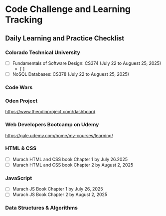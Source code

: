 # Code Challenge and Learning Tracking

## Daily Learning and Practice Checklist

### Colorado Technical University
- [ ] Fundamentals of Software Design: CS374 (July 22 to Auguest 25, 2025)
  - [ ] 
- [ ] NoSQL Databases: CS378  (July 22 to Auguest 25, 2025)
  
### Code Wars

### Oden Project
https://www.theodinproject.com/dashboard

### Web Developers Bootcamp on Udemy
https://gale.udemy.com/home/my-courses/learning/

### HTML & CSS
- [ ] Murach HTML and CSS book Chapter 1 by July 26.2025
- [ ] Murach HTML and CSS book Chapter 2 by August 2, 2025

### JavaScript
- [ ] Murach JS Book Chapter 1 by July 26, 2025
- [ ] Murach JS Book Chapter 2 by August 2, 2025

### Data Structures & Algorithms



